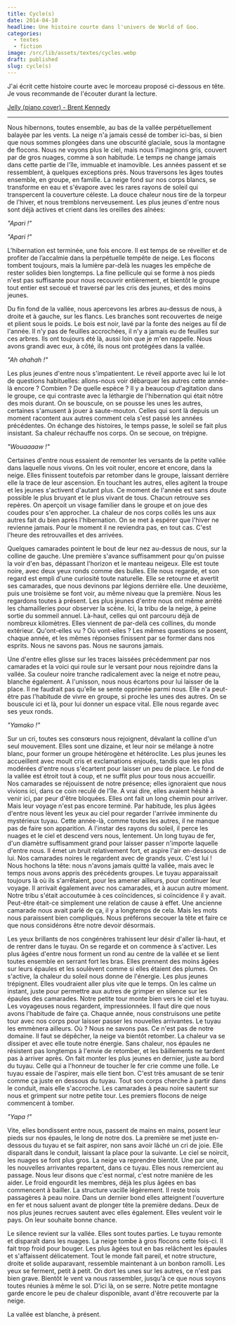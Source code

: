 ```yaml
---
title: Cycle(s)
date: 2014-04-10
headline: Une histoire courte dans l'univers de World of Goo.
categories:
  - textes
  - fiction
image: /src/lib/assets/textes/cycles.webp
draft: published
slug: cycle(s)
---
```


J'ai écrit cette histoire courte avec le morceau proposé ci-dessous en tête. Je vous recommande de l'écouter durant la lecture.

[Jelly (piano cover) - Brent Kennedy](https://www.youtube.com/watch?v=S_jWznWa5aQ)

---

Nous hibernons, toutes ensemble, au bas de la vallée perpétuellement balayée par les vents. La neige n'a jamais cessé de tomber ici-bas, si bien que nous sommes plongées dans une obscurité glaciale, sous la montagne de flocons. Nous ne voyons plus le ciel, mais nous l'imaginons gris, couvert par de gros nuages, comme à son habitude. Le temps ne change jamais dans cette partie de l'île, immuable et inamovible. Les années passent et se ressemblent, à quelques exceptions près. Nous traversons les âges toutes ensemble, en groupe, en famille. La neige fond sur nos corps blancs, se transforme en eau et s'évapore avec les rares rayons de soleil qui transpercent la couverture céleste. La douce chaleur nous tire de la torpeur de l'hiver, et nous tremblons nerveusement. Les plus jeunes d'entre nous sont déjà actives et crient dans les oreilles des aînées:

*"Apari !"*

*"Apari !"*

L'hibernation est terminée, une fois encore. Il est temps de se réveiller et de profiter de l’accalmie dans la perpétuelle tempête de neige. Les flocons tombent toujours, mais la lumière par-delà les nuages les empêche de rester solides bien longtemps. La fine pellicule qui se forme à nos pieds n'est pas suffisante pour nous recouvrir entièrement, et bientôt le groupe tout entier est secoué et traversé par les cris des jeunes, et des moins jeunes.

Du fin fond de la vallée, nous apercevons les arbres au-dessus de nous, à droite et à gauche, sur les flancs. Les branches sont recouvertes de neige et plient sous le poids. Le bois est noir, lavé par la fonte des neiges au fil de l'année. Il n'y pas de feuilles accrochées, il n'y a jamais eu de feuilles sur ces arbres. Ils ont toujours été là, aussi loin que je m'en rappelle. Nous avons grandi avec eux, à côté, ils nous ont protégées dans la vallée.

*"Ah ahahah !"*

Les plus jeunes d'entre nous s'impatientent. Le réveil apporte avec lui le lot de questions habituelles: allons-nous voir débarquer les autres cette année-là encore ? Combien ? De quelle espèce ? Il y a beaucoup d'agitation dans le groupe, ce qui contraste avec la léthargie de l'hibernation qui était nôtre des mois durant. On se bouscule, on se pousse les unes les autres, certaines s'amusent à jouer à saute-mouton. Celles qui sont là depuis un moment racontent aux autres comment cela s'est passé les années précédentes. On échange des histoires, le temps passe, le soleil se fait plus insistant. Sa chaleur réchauffe nos corps. On se secoue, on trépigne.

*"Wouaaaaw !"*

Certaines d'entre nous essaient de remonter les versants de la petite vallée dans laquelle nous vivons. On les voit rouler, encore et encore, dans la neige. Elles finissent toutefois par retomber dans le groupe, laissant derrière elle la trace de leur ascension. En touchant les autres, elles agitent la troupe et les jeunes s'activent d'autant plus. Ce moment de l'année est sans doute possible le plus bruyant et le plus vivant de tous. Chacun retrouve ses repères. On aperçoit un visage familier dans le groupe et on joue des coudes pour s'en approcher. La chaleur de nos corps collés les uns aux autres fait du bien après l'hibernation. On se met à espérer que l'hiver ne revienne jamais. Pour le moment il ne reviendra pas, en tout cas. C'est l'heure des retrouvailles et des arrivées.

Quelques camarades pointent le bout de leur nez au-dessus de nous, sur la colline de gauche. Une première s'avance suffisamment pour qu'on puisse la voir d'en bas, dépassant l'horizon et le manteau neigeux. Elle est toute noire, avec deux yeux ronds comme des bulles. Elle nous regarde, et son regard est empli d'une curiosité toute naturelle. Elle se retourne et avertit ses camarades, que nous devinons par légions derrière elle. Une deuxième, puis une troisième se font voir, au même niveau que la première. Nous les regardons toutes à présent. Les plus jeunes d'entre nous ont même arrêté les chamailleries pour observer la scène. Ici, la tribu de la neige, à peine sortie du sommeil annuel. Là-haut, celles qui ont parcouru déjà de nombreux kilomètres. Elles viennent de par-delà ces collines, du monde extérieur. Qu'ont-elles vu ? Où vont-elles ? Les mêmes questions se posent, chaque année, et les mêmes réponses finissent par se former dans nos esprits. Nous ne savons pas. Nous ne saurons jamais.

Une d'entre elles glisse sur les traces laissées précédemment par nos camarades et la voici qui roule sur le versant pour nous rejoindre dans la vallée. Sa couleur noire tranche radicalement avec la neige et notre peau, blanche également. A l'unisson, nous nous écartons pour lui laisser de la place. Il ne faudrait pas qu'elle se sente opprimée parmi nous. Elle n'a peut-être pas l'habitude de vivre en groupe, si proche les unes des autres. On se bouscule ici et là, pour lui donner un espace vital. Elle nous regarde avec ses yeux ronds.

*"Yamako !"*

Sur un cri, toutes ses consœurs nous rejoignent, dévalant la colline d'un seul mouvement. Elles sont une dizaine, et leur noir se mélange à notre blanc, pour former un groupe hétérogène et hétéroclite. Les plus jeunes les accueillent avec moult cris et exclamations enjoués, tandis que les plus modérées d'entre nous s'écartent pour laisser un peu de place. Le fond de la vallée est étroit tout à coup, et ne suffit plus pour tous nous accueillir. Nos camarades se réjouissent de notre présence; elles ignoraient que nous vivions ici, dans ce coin reculé de l'île. A vrai dire, elles avaient hésité à venir ici, par peur d'être bloquées. Elles ont fait un long chemin pour arriver. Mais leur voyage n'est pas encore terminé. Par habitude, les plus âgées d'entre nous lèvent les yeux au ciel pour regarder l'arrivée imminente du mystérieux tuyau. Cette année-là, comme toutes les autres, il ne manque pas de faire son apparition. A l'instar des rayons du soleil, il perce les nuages et le ciel et descend vers nous, lentement. Un long tuyau de fer, d'un diamètre suffisamment grand pour laisser passer n'importe laquelle d'entre nous. Il émet un bruit relativement fort, et aspire l'air en-dessous de lui. Nos camarades noires le regardent avec de grands yeux. C'est lui ! Nous hochons la tête: nous n'avons jamais quitté la vallée, mais avec le temps nous avons appris des précédents groupes. Le tuyau apparaissait toujours là où ils s'arrêtaient, pour les amener ailleurs, pour continuer leur voyage. Il arrivait également avec nos camarades, et à aucun autre moment. Notre tribu s'était accoutumée à ces coïncidences, si coïncidence il y avait. Peut-être était-ce simplement une relation de cause à effet. Une ancienne camarade nous avait parlé de ça, il y a longtemps de cela. Mais les mots nous paraissent bien compliqués. Nous préférons secouer la tête et faire ce que nous considérons être notre devoir désormais.

Les yeux brillants de nos congénères trahissent leur désir d'aller là-haut, et de rentrer dans le tuyau. On se regarde et on commence à s'activer. Les plus âgées d'entre nous forment un rond au centre de la vallée et se lient toutes ensemble en serrant fort les bras. Elles prennent des moins âgées sur leurs épaules et les soulèvent comme si elles étaient des plumes. On s'active, la chaleur du soleil nous donne de l'énergie. Les plus jeunes trépignent. Elles voudraient aller plus vite que le temps. On les calme un instant, juste pour permettre aux autres de grimper en silence sur les épaules des camarades. Notre petite tour monte bien vers le ciel et le tuyau. Les voyageuses nous regardent, impressionnées. Il faut dire que nous avons l'habitude de faire ça. Chaque année, nous construisons une petite tour avec nos corps pour laisser passer les nouvelles arrivantes. Le tuyau les emmènera ailleurs. Où ? Nous ne savons pas. Ce n'est pas de notre domaine. Il faut se dépêcher, la neige va bientôt retomber. La chaleur va se dissiper et avec elle toute notre énergie. Sans chaleur, nos épaules ne résistent pas longtemps à l'envie de retomber, et les bâillements ne tardent pas à arriver après. On fait monter les plus jeunes en dernier, juste au bord du tuyau. Celle qui a l'honneur de toucher le fer crie comme une folle. Le tuyau essaie de l'aspirer, mais elle tient bon. C'est très amusant de se tenir comme ça juste en dessous du tuyau. Tout son corps cherche à partir dans le conduit, mais elle s'accroche. Les camarades à peau noire sautent sur nous et grimpent sur notre petite tour. Les premiers flocons de neige commencent à tomber.

*"Yapa !"*

Vite, elles bondissent entre nous, passent de mains en mains, posent leur pieds sur nos épaules, le long de notre dos. La première se met juste en-dessous du tuyau et se fait aspirer, non sans avoir lâché un cri de joie. Elle disparaît dans le conduit, laissant la place pour la suivante. Le ciel se noircit, les nuages se font plus gros. La neige va reprendre bientôt. Une par une, les nouvelles arrivantes repartent, dans ce tuyau. Elles nous remercient au passage. Nous leur disons que c'est normal, c'est notre manière de les aider. Le froid engourdit les membres, déjà les plus âgées en bas commencent à bailler. La structure vacille légèrement. Il reste trois passagères à peau noire. Dans un dernier bond elles atteignent l'ouverture en fer et nous saluent avant de plonger tête la première dedans. Deux de nos plus jeunes recrues sautent avec elles également. Elles veulent voir le pays. On leur souhaite bonne chance.

Le silence revient sur la vallée. Elles sont toutes parties. Le tuyau remonte et disparaît dans les nuages. La neige tombe à gros flocons cette fois-ci. Il fait trop froid pour bouger. Les plus âgées tout en bas relâchent les épaules et s'affaissent délicatement. Tout le monde fait pareil, et notre structure, droite et solide auparavant, ressemble maintenant à un bonbon ramolli. Les yeux se ferment, petit à petit. On dort les unes sur les autres, ce n'est pas bien grave. Bientôt le vent va nous rassembler, jusqu'à ce que nous soyons toutes réunies à même le sol. D'ici là, on se serre. Notre petite montagne garde encore le peu de chaleur disponible, avant d'être recouverte par la neige.

La vallée est blanche, à présent. 